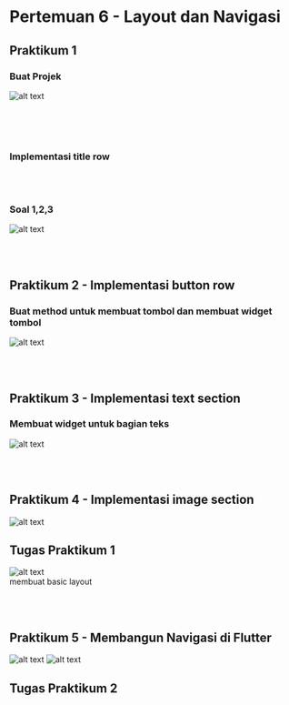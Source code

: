 # Pertemuan 6 - Layout dan Navigasi

## Praktikum 1

### Buat Projek
![alt text](image.png)

<br><br><br>

### Implementasi title row
<br><br>

### Soal 1,2,3
![alt text](image-1.png)

<br><br>

## Praktikum 2 - Implementasi button row

### Buat method untuk membuat tombol dan membuat widget tombol
![alt text](image-2.png)

<br><br>

## Praktikum 3 - Implementasi text section

### Membuat widget untuk bagian teks
![alt text](image-3.png)

<br><br>

## Praktikum 4 - Implementasi image section
![alt text](image-5.png)


## Tugas Praktikum 1
![alt text](image-6.png)
<br>
membuat basic layout

<br><br>

## Praktikum 5 - Membangun Navigasi di Flutter
![alt text](image-7.png) ![alt text](image-8.png)


## Tugas Praktikum 2






